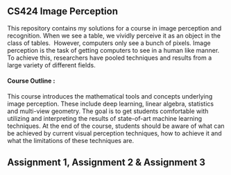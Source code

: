 ## CS424 Image Perception

This repository contains my solutions for a course in image perception and recognition. When we see a table, we vividly perceive it as an object in the class of tables.  However, computers only see a bunch of pixels. Image perception is the task of getting computers to see in a human like manner. To achieve this, researchers have pooled techniques and results from a large variety of different fields.

#### Course Outline :

This course introduces the mathematical tools and concepts underlying image perception. These include deep learning, linear algebra, statistics and multi-view geometry. The goal is to get students comfortable with utilizing and interpreting the results of state-of-art machine learning techniques. At the end of the course, students should be aware of what can be achieved by current visual perception techniques, how to achieve it and what the limitations of these techniques are. 

## Assignment 1, Assignment 2 & Assignment 3

